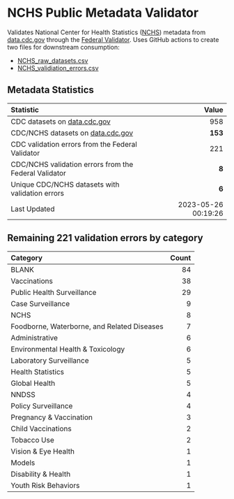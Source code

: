 # NCHS Public Metadata Validator

Validates National Center for Health Statistics ([NCHS](https://www.cdc.gov/nchs/index.htm)) metadata from [data.cdc.gov](https://data.cdc.gov/browse?category=NCHS) through the [Federal Validator](https://dashboard.data.gov/validate). Uses GitHub actions to create two files for downstream consumption:


+ [NCHS_raw_datasets.csv](NCHS_raw_datasets.csv)
+ [NCHS_validiation_errors.csv](NCHS_validiation_errors.csv)


## Metadata Statistics

| Statistic | Value |
| :---      | ---:  |
| CDC datasets on [data.cdc.gov](https://data.cdc.gov/) | 958 |
| CDC/NCHS datasets on [data.cdc.gov](https://data.cdc.gov/browse?category=NCHS)| **153** |
| CDC validation errors from the Federal Validator | 221 |
| CDC/NCHS validation errors from the Federal Validator | **8** |
| Unique CDC/NCHS datasets with validation errors | **6** |
| Last Updated | 2023-05-26 00:19:26 |


## Remaining 221 validation errors by category

| Category | Count |
| :---     | ---:  |
|BLANK|84|
|Vaccinations|38|
|Public Health Surveillance|29|
|Case Surveillance|9|
|NCHS|8|
|Foodborne, Waterborne, and Related Diseases|7|
|Administrative|6|
|Environmental Health & Toxicology|6|
|Laboratory Surveillance|5|
|Health Statistics|5|
|Global Health|5|
|NNDSS|4|
|Policy Surveillance|4|
|Pregnancy & Vaccination|3|
|Child Vaccinations|2|
|Tobacco Use|2|
|Vision & Eye Health|1|
|Models|1|
|Disability & Health|1|
|Youth Risk Behaviors|1|